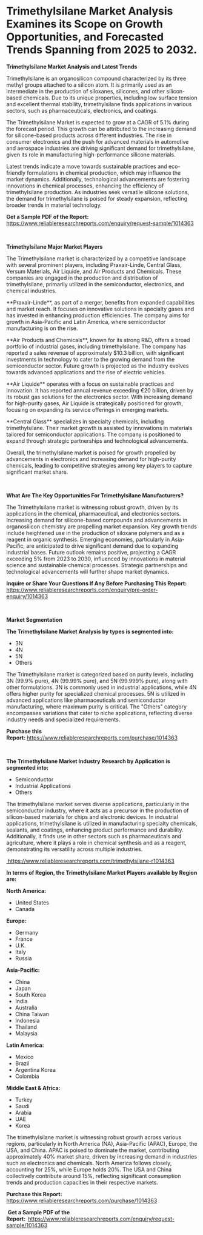 <p><h1>Trimethylsilane Market Analysis Examines its Scope on Growth Opportunities, and Forecasted Trends Spanning from 2025 to 2032.</h1></p><p><strong>Trimethylsilane Market Analysis and Latest Trends</strong></p>
<p><p>Trimethylsilane is an organosilicon compound characterized by its three methyl groups attached to a silicon atom. It is primarily used as an intermediate in the production of siloxanes, silicones, and other silicon-based chemicals. Due to its unique properties, including low surface tension and excellent thermal stability, trimethylsilane finds applications in various sectors, such as pharmaceuticals, electronics, and coatings.</p><p>The Trimethylsilane Market is expected to grow at a CAGR of 5.1% during the forecast period. This growth can be attributed to the increasing demand for silicone-based products across different industries. The rise in consumer electronics and the push for advanced materials in automotive and aerospace industries are driving significant demand for trimethylsilane, given its role in manufacturing high-performance silicone materials.</p><p>Latest trends indicate a move towards sustainable practices and eco-friendly formulations in chemical production, which may influence the market dynamics. Additionally, technological advancements are fostering innovations in chemical processes, enhancing the efficiency of trimethylsilane production. As industries seek versatile silicone solutions, the demand for trimethylsilane is poised for steady expansion, reflecting broader trends in material technology.</p></p>
<p><strong>Get a Sample PDF of the Report:&nbsp;</strong> <a href="https://www.reliableresearchreports.com/enquiry/request-sample/1014363?utm_campaign=3512&utm_medium=2&utm_source=Github&utm_content=ia&utm_term=17042025&utm_id=trimethylsilane">https://www.reliableresearchreports.com/enquiry/request-sample/1014363</a></p>
<p>&nbsp;</p>
<p><strong>Trimethylsilane Major Market Players</strong></p>
<p><p>The Trimethylsilane market is characterized by a competitive landscape with several prominent players, including Praxair-Linde, Central Glass, Versum Materials, Air Liquide, and Air Products and Chemicals. These companies are engaged in the production and distribution of trimethylsilane, primarily utilized in the semiconductor, electronics, and chemical industries.</p><p>**Praxair-Linde**, as part of a merger, benefits from expanded capabilities and market reach. It focuses on innovative solutions in specialty gases and has invested in enhancing production efficiencies. The company aims for growth in Asia-Pacific and Latin America, where semiconductor manufacturing is on the rise.</p><p>**Air Products and Chemicals**, known for its strong R&D, offers a broad portfolio of industrial gases, including trimethylsilane. The company has reported a sales revenue of approximately $10.3 billion, with significant investments in technology to cater to the growing demand from the semiconductor sector. Future growth is projected as the industry evolves towards advanced applications and the rise of electric vehicles.</p><p>**Air Liquide** operates with a focus on sustainable practices and innovation. It has reported annual revenue exceeding €20 billion, driven by its robust gas solutions for the electronics sector. With increasing demand for high-purity gases, Air Liquide is strategically positioned for growth, focusing on expanding its service offerings in emerging markets.</p><p>**Central Glass** specializes in specialty chemicals, including trimethylsilane. Their market growth is assisted by innovations in materials tailored for semiconductor applications. The company is positioned to expand through strategic partnerships and technological advancements.</p><p>Overall, the trimethylsilane market is poised for growth propelled by advancements in electronics and increasing demand for high-purity chemicals, leading to competitive strategies among key players to capture significant market share.</p></p>
<p>&nbsp;</p>
<p><strong>What Are The Key Opportunities For Trimethylsilane Manufacturers?</strong></p>
<p><p>The Trimethylsilane market is witnessing robust growth, driven by its applications in the chemical, pharmaceutical, and electronics sectors. Increasing demand for silicone-based compounds and advancements in organosilicon chemistry are propelling market expansion. Key growth trends include heightened use in the production of siloxane polymers and as a reagent in organic synthesis. Emerging economies, particularly in Asia-Pacific, are anticipated to drive significant demand due to expanding industrial bases. Future outlook remains positive, projecting a CAGR exceeding 5% from 2023 to 2030, influenced by innovations in material science and sustainable chemical processes. Strategic partnerships and technological advancements will further shape market dynamics.</p></p>
<p><strong>Inquire or Share Your Questions If Any Before Purchasing This Report:</strong> <a href="https://www.reliableresearchreports.com/enquiry/pre-order-enquiry/1014363?utm_campaign=3512&utm_medium=2&utm_source=Github&utm_content=ia&utm_term=17042025&utm_id=trimethylsilane">https://www.reliableresearchreports.com/enquiry/pre-order-enquiry/1014363</a></p>
<p>&nbsp;</p>
<p><strong>Market Segmentation</strong></p>
<p><strong>The Trimethylsilane Market Analysis by types is segmented into:</strong></p>
<p><ul><li>3N</li><li>4N</li><li>5N</li><li>Others</li></ul></p>
<p><p>The Trimethylsilane market is categorized based on purity levels, including 3N (99.9% pure), 4N (99.99% pure), and 5N (99.999% pure), along with other formulations. 3N is commonly used in industrial applications, while 4N offers higher purity for specialized chemical processes. 5N is utilized in advanced applications like pharmaceuticals and semiconductor manufacturing, where maximum purity is critical. The "Others" category encompasses variations that cater to niche applications, reflecting diverse industry needs and specialized requirements.</p></p>
<p><strong>Purchase this Report:&nbsp;</strong><a href="https://www.reliableresearchreports.com/purchase/1014363?utm_campaign=3512&utm_medium=2&utm_source=Github&utm_content=ia&utm_term=17042025&utm_id=trimethylsilane">https://www.reliableresearchreports.com/purchase/1014363</a></p>
<p>&nbsp;</p>
<p><strong>The Trimethylsilane Market Industry Research by Application is segmented into:</strong></p>
<p><ul><li>Semiconductor</li><li>Industrial Applications</li><li>Others</li></ul></p>
<p><p>The trimethylsilane market serves diverse applications, particularly in the semiconductor industry, where it acts as a precursor in the production of silicon-based materials for chips and electronic devices. In industrial applications, trimethylsilane is utilized in manufacturing specialty chemicals, sealants, and coatings, enhancing product performance and durability. Additionally, it finds use in other sectors such as pharmaceuticals and agriculture, where it plays a role in chemical synthesis and as a reagent, demonstrating its versatility across multiple industries.</p></p>
<p><a href="https://www.reliableresearchreports.com/trimethylsilane-r1014363?utm_campaign=3512&utm_medium=2&utm_source=Github&utm_content=ia&utm_term=17042025&utm_id=trimethylsilane">&nbsp;https://www.reliableresearchreports.com/trimethylsilane-r1014363</a></p>
<p><strong>In terms of Region, the Trimethylsilane Market Players available by Region are:</strong></p>
<p>
    <p> <strong> North America: </strong>
        <ul>
            <li>United States</li>
            <li>Canada</li>
        </ul>
        </p> 
    <p> <strong> Europe: </strong>
        <ul>
            <li>Germany</li>
            <li>France</li>
            <li>U.K.</li>
            <li>Italy</li>
            <li>Russia</li>
        </ul>
        </p> 
    <p> <strong> Asia-Pacific: </strong>
        <ul>
            <li>China</li>
            <li>Japan</li>
            <li>South Korea</li>
            <li>India</li>
            <li>Australia</li>
            <li>China Taiwan</li>
            <li>Indonesia</li>
            <li>Thailand</li>
            <li>Malaysia</li>
        </ul>
        </p> 
    <p> <strong> Latin America: </strong>
        <ul>
            <li>Mexico</li>
            <li>Brazil</li>
            <li>Argentina Korea</li>
            <li>Colombia</li>
        </ul>
        </p> 
    <p> <strong> Middle East & Africa: </strong>
        <ul>
            <li>Turkey</li>
            <li>Saudi</li>
            <li>Arabia</li>
            <li>UAE</li>
            <li>Korea</li>
        </ul>
    </p>
    </p>
<p><p>The trimethylsilane market is witnessing robust growth across various regions, particularly in North America (NA), Asia-Pacific (APAC), Europe, the USA, and China. APAC is poised to dominate the market, contributing approximately 40% market share, driven by increasing demand in industries such as electronics and chemicals. North America follows closely, accounting for 25%, while Europe holds 20%. The USA and China collectively contribute around 15%, reflecting significant consumption trends and production capacities in their respective markets.</p></p>
<p><strong>Purchase this Report: </strong><a href="https://www.reliableresearchreports.com/purchase/1014363?utm_campaign=3512&utm_medium=2&utm_source=Github&utm_content=ia&utm_term=17042025&utm_id=trimethylsilane">https://www.reliableresearchreports.com/purchase/1014363</a></p>
<p>&nbsp;<strong>Get a Sample PDF of the Report:&nbsp;&nbsp;</strong><a href="https://www.reliableresearchreports.com/enquiry/request-sample/1014363?utm_campaign=3512&utm_medium=2&utm_source=Github&utm_content=ia&utm_term=17042025&utm_id=trimethylsilane">https://www.reliableresearchreports.com/enquiry/request-sample/1014363</a></p>
<p><strong></strong></p>
<p><p></p><p></p><p></p></p>